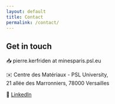 ```yaml
---
layout: default
title: Contact
permalink: /contact/
---
```


<div class="narrow-content">

## Get in touch

📥 pierre.kerfriden at minesparis.psl.eu  

✉️ Centre des Matériaux - PSL University,  
21 allée des Marronniers, 78000 Versailles  

💼 [LinkedIn](https://www.linkedin.com/in/pierrekerfriden/?originalSubdomain=fr)


</div>

